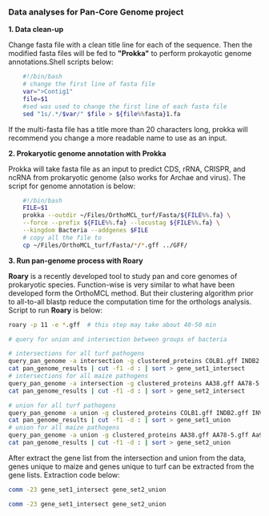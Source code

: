 ### Data analyses for Pan-Core Genome project
**1\. Data clean-up**

Change fasta file with a clean title line for each of the sequence. Then the modified fasta files will be fed to **"Prokka"** to perform prokayotic genome annotations.Shell scripts below:

```bash
    #!/bin/bash
    # change the first line of fasta file
    var=">Contig1"
    file=$1
    #sed was used to change the first line of each fasta file
    sed "1s/.*/$var/" $file > ${file%%fasta}1.fa
```

If the multi-fasta file has a title more than 20 characters long, prokka will recommend you change a more readable name to use as an input.

**2\. Prokaryotic genome annotation with **Prokka****

Prokka will take fasta file as an input to predict CDS, rRNA, CRISPR, and ncRNA from prokaryotic genome (also works for Archae and virus). The script for genome annotation is below:

```bash
    #!/bin/bash
    FILE=$1
    prokka --outdir ~/Files/OrthoMCL_turf/Fasta/${FILE%%.fa} \
    --force --prefix ${FILE%%.fa} --locustag ${FILE%%.fa} \
    --kingdom Bacteria --addgenes $FILE
    # copy all the file to
    cp ~/Files/OrthoMCL_turf/Fasta/*/*.gff ../GFF/
```

**3\. Run pan-genome process with **Roary****

**Roary** is a recently developed tool to study pan and core genomes of prokaryotic species. Function-wise is very similar to what have been developed form the OrthoMCL method. But their clustering algorithm prior to all-to-all blastp reduce the computation time for the orthologs analysis. Script to run **Roary** is below:

```bash
roary -p 11 -e *.gff  # this step may take about 40-50 min

# query for union and intersection between groups of bacteria

# intersections for all turf pathogens
query_pan_genome -a intersection -g clustered_proteins COLB1.gff INDB2.gff INV.gff KL3.gff MDB1.gff NCT3.gff QH1.gff QHB1.gff Sa2.gff SF12.gff SH7.gff MOR.gff
cat pan_genome_results | cut -f1 -d : | sort > gene_set1_intersect
# intersections for all maize pathogens
query_pan_genome -a intersection -g clustered_proteins AA38.gff AA78-5.gff Aa99-2.gff
cat pan_genome_results | cut -f1 -d : | sort > gene_set2_intersect

# union for all turf pathogens
query_pan_genome -a union -g clustered_proteins COLB1.gff INDB2.gff INV.gff KL3.gff MDB1.gff NCT3.gff QH1.gff QHB1.gff Sa2.gff SF12.gff SH7.gff MOR.gff
cat pan_genome_results | cut -f1 -d : | sort > gene_set1_union
# union for all maize pathogens
query_pan_genome -a union -g clustered_proteins AA38.gff AA78-5.gff Aa99-2.gff
cat pan_genome_results | cut -f1 -d : | sort > gene_set2_union

```

After extract the gene list from the intersection and union from the data, genes unique to maize and genes unique to turf can be extracted from the gene lists. Extraction code below:

```bash
comm -23 gene_set1_intersect gene_set2_union

comm -23 gene_set1_intersect gene_set2_union
```
